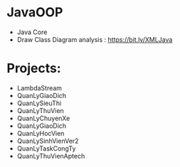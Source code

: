 # JavaOOP
- Java Core
- Draw Class Diagram analysis : https://bit.ly/XMLJava

# Projects:
- LambdaStream
- QuanLyGiaoDich
- QuanLySieuThi
- QuanLyThuVien
- QuanLyChuyenXe
- QuanLyGiaoDich
- QuanLyHocVien
- QuanLySinhVienVer2
- QuanLyTaskCongTy
- QuanLyThuVienAptech
